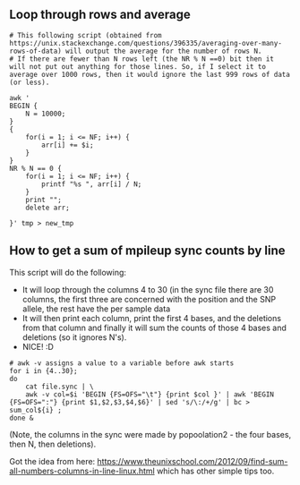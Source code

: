 ## Loop through rows and average

```
# This following script (obtained from https://unix.stackexchange.com/questions/396335/averaging-over-many-rows-of-data) will output the average for the number of rows N.
# If there are fewer than N rows left (the NR % N ==0) bit then it will not put out anything for those lines. So, if I select it to average over 1000 rows, then it would ignore the last 999 rows of data (or less).
 
awk '
BEGIN {
    N = 10000;
}
{
    for(i = 1; i <= NF; i++) {
        arr[i] += $i;   
    }
}
NR % N == 0 {
    for(i = 1; i <= NF; i++) {
        printf "%s ", arr[i] / N;
    }
    print "";
    delete arr;

}' tmp > new_tmp
```

## How to get a sum of mpileup sync counts by line

This script will do the following:

- It will loop through the columns 4 to 30 (in the sync file there are 30 columns, the first three are concerned with the position and the SNP allele, the rest have the per sample data
- It will then print each column, print the first 4 bases, and the deletions from that column and finally it will sum the counts of those 4 bases and deletions (so it ignores N's).
- NICE! :D
```
# awk -v assigns a value to a variable before awk starts
for i in {4..30}; 
do
    cat file.sync | \
    awk -v col=$i 'BEGIN {FS=OFS="\t"} {print $col }' | awk 'BEGIN {FS=OFS=":"} {print $1,$2,$3,$4,$6}' | sed 's/\:/+/g' | bc > sum_col${i} ;
done &
```
(Note, the columns in the sync were made by popoolation2 - the four bases, then N, then deletions).

Got the idea from here: https://www.theunixschool.com/2012/09/find-sum-all-numbers-columns-in-line-linux.html which has other simple tips too.
